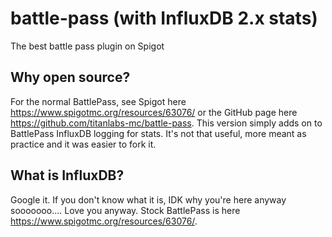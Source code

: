 # battle-pass (with InfluxDB 2.x stats)
The best battle pass plugin on Spigot

## Why open source?

For the normal BattlePass, see Spigot here https://www.spigotmc.org/resources/63076/ or the GitHub page here https://github.com/titanlabs-mc/battle-pass. This version simply adds on to BattlePass InfluxDB logging for stats. It's not that useful, more meant as practice and it was easier to fork it.

## What is InfluxDB?

Google it. If you don't know what it is, IDK why you're here anyway sooooooo.... Love you anyway. Stock BattlePass is here https://www.spigotmc.org/resources/63076/.
